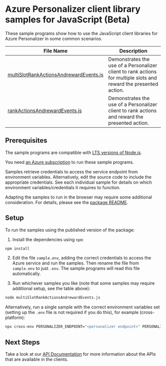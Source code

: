 # Azure Personalizer client library samples for JavaScript (Beta)

These sample programs show how to use the JavaScript client libraries for Azure Personalizer in some common scenarios.

| **File Name**                                                                 | **Description**                                                                                                   |
| ----------------------------------------------------------------------------- | ----------------------------------------------------------------------------------------------------------------- |
| [multiSlotRankActionsAndrewardEvents.js][multislotrankactionsandrewardevents] | Demonstrates the use of a Personalizer client to rank actions for multiple slots and reward the presented action. |
| [rankActionsAndrewardEvents.js][rankactionsandrewardevents]                   | Demonstrates the use of a Personalizer client to rank actions and reward the presented action.                    |

## Prerequisites

The sample programs are compatible with [LTS versions of Node.js](https://github.com/nodejs/release#release-schedule).

You need [an Azure subscription][freesub] to run these sample programs.

Samples retrieve credentials to access the service endpoint from environment variables. Alternatively, edit the source code to include the appropriate credentials. See each individual sample for details on which environment variables/credentials it requires to function.

Adapting the samples to run in the browser may require some additional consideration. For details, please see the [package README][package].

## Setup

To run the samples using the published version of the package:

1. Install the dependencies using `npm`:

```bash
npm install
```

2. Edit the file `sample.env`, adding the correct credentials to access the Azure service and run the samples. Then rename the file from `sample.env` to just `.env`. The sample programs will read this file automatically.

3. Run whichever samples you like (note that some samples may require additional setup, see the table above):

```bash
node multiSlotRankActionsAndrewardEvents.js
```

Alternatively, run a single sample with the correct environment variables set (setting up the `.env` file is not required if you do this), for example (cross-platform):

```bash
npx cross-env PERSONALIZER_ENDPOINT="<personalizer endpoint>" PERSONALIZER_API_KEY="<personalizer api key>" node multiSlotRankActionsAndrewardEvents.js
```

## Next Steps

Take a look at our [API Documentation][apiref] for more information about the APIs that are available in the clients.

[multislotrankactionsandrewardevents]: https://github.com/Azure/azure-sdk-for-js/blob/main/sdk
[rankactionsandrewardevents]: https://github.com/Azure/azure-sdk-for-js/blob/main/sdk
[apiref]: https://docs.microsoft.com/azure/cognitive-services/personalizer/
[freesub]: https://azure.microsoft.com/free/
[package]: https://github.com/Azure/azure-sdk-for-js/tree/main/sdk/personalizer/ai-personalizer-rest/README.md
